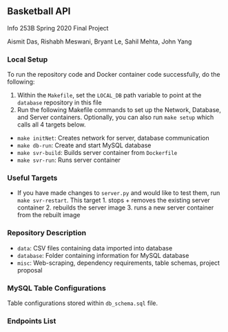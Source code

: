 ## Basketball API

Info 253B Spring 2020 Final Project

Aismit Das, Rishabh Meswani, Bryant Le, Sahil Mehta, John Yang

### Local Setup
To run the repository code and Docker container code successfully, do the following:
1. Within the `Makefile`, set the `LOCAL_DB` path variable to point at the `database` repository in this file
2. Run the following Makefile commands to set up the Network, Database, and Server containers. Optionally, you can also run `make setup` which calls all 4 targets below.
  * `make initNet`: Creates network for server, database communication
  * `make db-run`: Create and start MySQL database
  * `make svr-build`: Builds server container from `Dockerfile`
  * `make svr-run`: Runs server container

### Useful Targets
* If you have made changes to `server.py` and would like to test them, run `make svr-restart`. This target 1. stops + removes the existing server container 2. rebuilds the server image 3. runs a new server container from the rebuilt image

### Repository Description
* `data`: CSV files containing data imported into database
* `database`: Folder containing information for MySQL database
* `misc`: Web-scraping, dependency requirements, table schemas, project proposal

### MySQL Table Configurations
Table configurations stored within `db_schema.sql` file.

### Endpoints List
